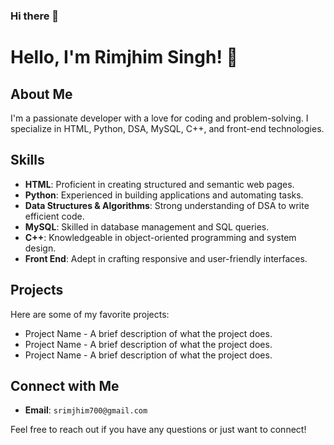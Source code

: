 ### Hi there 👋

<!--
**srimjhim700/srimjhim700** is a ✨ _special_ ✨ repository because its `README.md` (this file) appears on your GitHub profile.

Here are some ideas to get you started:

- 🔭 I’m currently working on ...
- 🌱 I’m currently learning ...
- 👯 I’m looking to collaborate on ...
- 🤔 I’m looking for help with ...
- 💬 Ask me about ...
- 📫 How to reach me: ...
- 😄 Pronouns: ...
- ⚡ Fun fact: ...
-->
# Hello, I'm Rimjhim Singh! 👋

## About Me
I'm a passionate developer with a love for coding and problem-solving. I specialize in HTML, Python, DSA, MySQL, C++, and front-end technologies.

## Skills
- **HTML**: Proficient in creating structured and semantic web pages.
- **Python**: Experienced in building applications and automating tasks.
- **Data Structures & Algorithms**: Strong understanding of DSA to write efficient code.
- **MySQL**: Skilled in database management and SQL queries.
- **C++**: Knowledgeable in object-oriented programming and system design.
- **Front End**: Adept in crafting responsive and user-friendly interfaces.

## Projects
Here are some of my favorite projects:
- Project Name - A brief description of what the project does.
- Project Name - A brief description of what the project does.
- Project Name - A brief description of what the project does.

## Connect with Me
- **Email**: `srimjhim700@gmail.com`

Feel free to reach out if you have any questions or just want to connect!
